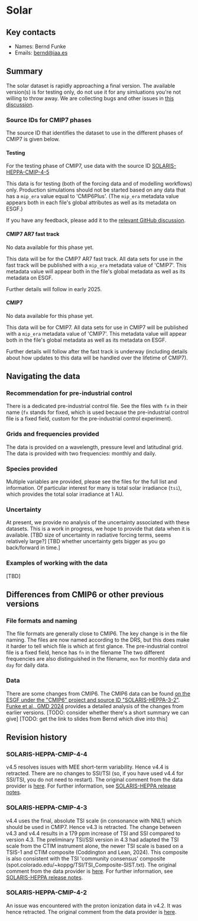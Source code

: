 <!--- These values are used by `fill-out-auto-generated-sections.py` -->
<!--- forcing="solar" -->
<!--- source_id_stub="SOLARIS-HEPPA" -->
# Solar

## Key contacts

- Names: Bernd Funke
- Emails: bernd@iaa.es

## Summary

The solar dataset is rapidly approaching a final version.
The available version(s) is for testing only, do not use it for any simluations you're not willing to throw away.
We are collecting bugs and other issues in
[this discussion](https://github.com/PCMDI/input4MIPs_CVs/discussions/19).

<!--- begin-cmip7-phases-source-ids -->
<!--- Do not edit this section, it is automatically updated when the docs are built -->
### Source IDs for CMIP7 phases

The source ID that identifies the dataset to use in the different phases of CMIP7 is given below.

#### Testing

For the testing phase of CMIP7, use data with the source ID [SOLARIS-HEPPA-CMIP-4-5](https://aims2.llnl.gov/search?project=input4MIPs&versionType=all&&activeFacets=%7B%22source_id%22%3A%22SOLARIS-HEPPA-CMIP-4-5%22%7D)

This data is for testing (both of the forcing data and of modelling workflows) only.
Production simulations should not be started based on any data that has a `mip_era` value equal to 'CMIP6Plus'.
(The `mip_era` metadata value appears both in each file's global attributes as well as its metadata on ESGF.)

If you have any feedback, please add it to the [relevant GitHub discussion](https://github.com/PCMDI/input4MIPs_CVs/discussions).

#### CMIP7 AR7 fast track

No data available for this phase yet.

This data will be for the CMIP7 AR7 fast track.
All data sets for use in the fast track will be published with a `mip_era` metadata value of 'CMIP7'.
This metadata value will appear both in the file's global metadata as well as its metadata on ESGF.

Further details will follow in early 2025.

#### CMIP7

No data available for this phase yet.

This data will be for CMIP7.
All data sets for use in CMIP7 will be published with a `mip_era` metadata value of 'CMIP7'.
This metadata value will appear both in the file's global metadata as well as its metadata on ESGF.

Further details will follow after the fast track is underway
(including details about how updates to this data will be handled over the lifetime of CMIP7).

<!--- end-cmip7-phases-source-ids -->

## Navigating the data

### Recommendation for pre-industrial control

There is a dedicated pre-industrial control file.
See the files with `fx` in their name
(`fx` stands for fixed, which is used
because the pre-industrial control file is a fixed field,
custom for the pre-industrial control experiment).

### Grids and frequencies provided

The data is provided on a wavelength, pressure level and latitudinal grid.
The data is provided with two frequencies: monthly and daily.

### Species provided

Multiple variables are provided, please see the files for the full list and information.
Of particular interest for many is total solar irradiance (`tsi`),
which provides the total solar irradiance at 1 AU.

### Uncertainty

At present, we provide no analysis of the uncertainty associated with these datasets.
This is a work in progress, we hope to provide that data when it is available.
[TBD size of uncertainty in radiative forcing terms, seems relatively large?]
\[TBD whether uncertainty gets bigger as you go back/forward in time.\]

### Examples of working with the data

[TBD]

## Differences from CMIP6 or other previous versions

### File formats and naming

The file formats are generally close to CMIP6.
The key change is in the file naming.
The files are now named according to the DRS, 
but this does make it harder to tell which file is which at first glance.
The pre-industrial control file is a fixed field, hence has `fn` in the filename
The two different frequencies are also distinguished in the filename,
`mon` for monthly data and `day` for daily data.

### Data

There are some changes from CMIP6.
The CMIP6 data can be found 
[on the ESGF under the "CMIP6" project and source ID "SOLARIS-HEPPA-3-2"](https://aims2.llnl.gov/search?project=input4MIPs&activeFacets=%7B%22mip_era%22%3A%22CMIP6%22%2C%22source_id%22%3A%22SOLARIS-HEPPA-3-2%22%7D).
[Funke et al., GMD 2024](https://doi.org/10.5194/gmd-17-1217-2024)
provides a detailed analysis of the changes from earlier versions.
\[TODO: consider whether there's a short summary we can give\]
[TODO: get the link to slides from Bernd which dive into this]

<!--- begin-revision-history -->
<!--- Do not edit this section, it is automatically updated when the docs are built -->
## Revision history

### SOLARIS-HEPPA-CMIP-4-4

v4.5 resolves issues with MEE short-term variability. Hence v4.4 is retracted. There are no changes
to SSI/TSI (so, if you have used v4.4 for SSI/TSI, you do not need to restart). The original comment
from the data provider is <a
href="https://github.com/PCMDI/input4MIPs_CVs/issues/139#issuecomment-2493311999">here</a>. For
further information, see <a href="https://solarisheppa.geomar.de/cmip7">SOLARIS-HEPPA release
notes</a>.

### SOLARIS-HEPPA-CMIP-4-3

v4.4 uses the final, absolute TSI scale (in consonance with NNL1) which should be used in CMIP7.
Hence v4.3 is retracted. The change between v4.3 and v4.4 results in a 179 ppm increase of TSI and
SSI compared to version 4.3. The preliminary TSI/SSI version in 4.3 had adapted the TSI scale from
the CTIM instrument alone, the newer TSI scale is based on a TSIS-1 and CTIM composite (Coddington
and Lean, 2024). This composite is also consistent with the TSI 'community consensus' composite
(spot.colorado.edu/~koppg/TSI/TSI_Composite-SIST.txt). The original comment from the data provider
is <a href="https://github.com/PCMDI/input4MIPs_CVs/issues/66#issuecomment-2422882167">here</a>. For
further information, see <a href="https://solarisheppa.geomar.de/cmip7">SOLARIS-HEPPA release
notes</a>.

### SOLARIS-HEPPA-CMIP-4-2

An issue was encountered with the proton ionization data in v4.2. It was hence retracted. The
original comment from the data provider is <a
href="https://github.com/PCMDI/input4MIPs_CVs/issues/17#issuecomment-2255378927">here</a>.

<!--- end-revision-history -->
